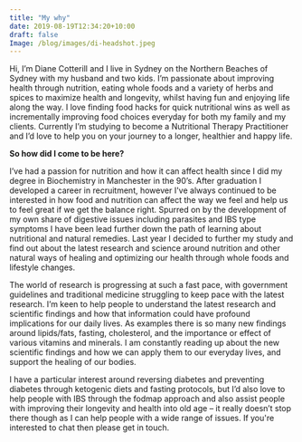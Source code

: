 ```yaml
---
title: "My why"
date: 2019-08-19T12:34:20+10:00
draft: false
Image: /blog/images/di-headshot.jpeg
---
```


Hi, I’m Diane Cotterill and I live in Sydney on the Northern Beaches of Sydney with my husband and two kids. I’m passionate about improving health through nutrition, eating whole foods and a variety of herbs and spices to maximize health and longevity, whilst having fun and enjoying life along the way. I love finding food hacks for quick nutritional wins as well as incrementally improving food choices everyday for both my family and my clients. Currently I’m studying to become a Nutritional Therapy Practitioner and I’d love to help you on your journey to a longer, healthier  and happy life.

__So how did I come to be here?__

 I’ve had a passion for nutrition and how it can affect health since I did my degree in Biochemistry in Manchester in the 90’s. After graduation I developed a career in recruitment, however I've always continued to be interested in how food and nutrition can affect the way we feel and help us to feel great if we get the balance right. Spurred on by the development of my own share of digestive issues including parasites and IBS type symptoms I have been lead further down the path of learning about nutritional and natural remedies. Last year I decided to further my study and find out about the latest research and science around nutrition and other natural ways of healing and optimizing our health through whole foods and lifestyle changes.
 The world of research is progressing at such a fast pace, with government guidelines and traditional medicine struggling to keep pace with the latest research. I’m keen to help people to understand the latest research and scientific findings and how that information could have profound implications for our daily lives. As examples there is so many new findings around lipids/fats, fasting, cholesterol, and the importance or effect of various vitamins and minerals. I am constantly reading up about the new scientific findings and how we can apply them to our everyday lives, and support the healing of our bodies. 

I have a particular interest around reversing diabetes and preventing diabetes through ketogenic diets and fasting protocols, but I’d also love to help people with IBS through the fodmap approach and also assist people with improving their longevity and health into old age – it really doesn’t stop there though as I can help people with a wide range of issues. If you're interested to chat then please get in touch.